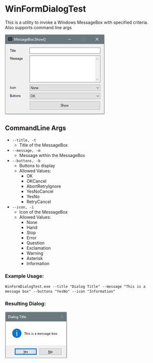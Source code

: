 # WinFormDialogTest
This is a utility to invoke a Windows MessageBox with specified criteria.
Also supports command line args

![Image](/Bin/Images/MainWindow.png "the default GUI")

## CommandLine Args

* ```--title, -t```
  * Title of the MessageBox
* ```--message, -m```
  * Message within the MessageBox 
* ```--buttons, -b```
  *  Buttons to display
  * Allowed Values:
    * OK
    * OKCancel
    * AbortRetryIgnore
    * YesNoCancel
    * YesNo
    * RetryCancel
* ```--icon, -i```
  * Icon of the MessageBox
  * Allowed Values:
    * None
    * Hand
    * Stop
    * Error
    * Question
    * Exclamation
    * Warning
    * Asterisk
    * Information

### Example Usage:
```
WinFormDialogTest.exe --title "Dialog Title" --message "This is a message box" --buttons "YesNo" --icon "Information"
```
### Resulting Dialog:

![Image](/Bin/Images/TestDialog_CommandLine.png "the default GUI")
